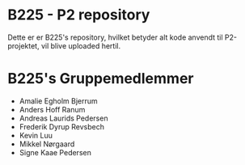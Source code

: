 # B225 - P2 repository

Dette er er B225's repository, hvilket betyder alt kode anvendt til P2-projektet, vil blive uploaded hertil.


# B225's Gruppemedlemmer
- Amalie Egholm Bjerrum
- Anders Hoff Ranum
- Andreas Laurids Pedersen
- Frederik Dyrup Revsbech
- Kevin Luu
- Mikkel Nørgaard
- Signe Kaae Pedersen
